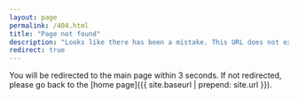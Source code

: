 ```yaml
---
layout: page
permalink: /404.html
title: "Page not found"
description: "Looks like there has been a mistake. This URL does not exist!"
redirect: true
---
```


You will be redirected to the main page within 3 seconds. If not redirected, please go back to the [home page]({{ site.baseurl | prepend: site.url }}).
